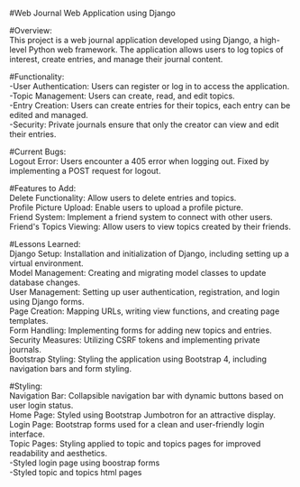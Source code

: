 #Web Journal Web Application using Django  

#Overview:  
This project is a web journal application developed using Django, a high-level Python web framework. The application allows users to log topics of interest, create entries, and manage their journal content.  
  
#Functionality:  
-User Authentication: Users can register or log in to access the application.  
-Topic Management: Users can create, read, and edit topics.  
-Entry Creation: Users can create entries for their topics, each entry can be edited and managed.  
-Security: Private journals ensure that only the creator can view and edit their entries.  

#Current Bugs:  
Logout Error: Users encounter a 405 error when logging out. Fixed by implementing a POST request for logout.  

#Features to Add:  
Delete Functionality: Allow users to delete entries and topics.  
Profile Picture Upload: Enable users to upload a profile picture.  
Friend System: Implement a friend system to connect with other users.  
Friend's Topics Viewing: Allow users to view topics created by their friends.  

#Lessons Learned:  
Django Setup: Installation and initialization of Django, including setting up a virtual environment.  
Model Management: Creating and migrating model classes to update database changes.  
User Management: Setting up user authentication, registration, and login using Django forms.  
Page Creation: Mapping URLs, writing view functions, and creating page templates.  
Form Handling: Implementing forms for adding new topics and entries.  
Security Measures: Utilizing CSRF tokens and implementing private journals.  
Bootstrap Styling: Styling the application using Bootstrap 4, including navigation bars and form styling.  

#Styling:  
Navigation Bar: Collapsible navigation bar with dynamic buttons based on user login status.  
Home Page: Styled using Bootstrap Jumbotron for an attractive display.  
Login Page: Bootstrap forms used for a clean and user-friendly login interface.  
Topic Pages: Styling applied to topic and topics pages for improved readability and aesthetics.  
-Styled login page using boostrap forms  
-Styled topic and topics html pages  
